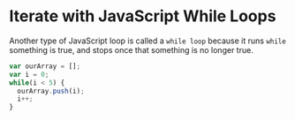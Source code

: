 # Iterate with JavaScript While Loops
Another type of JavaScript loop is called a `while loop` because it runs `while` something is true, and stops once that something is no longer true.

```javascript
var ourArray = [];
var i = 0;
while(i < 5) {
  ourArray.push(i);
  i++;
}
```
